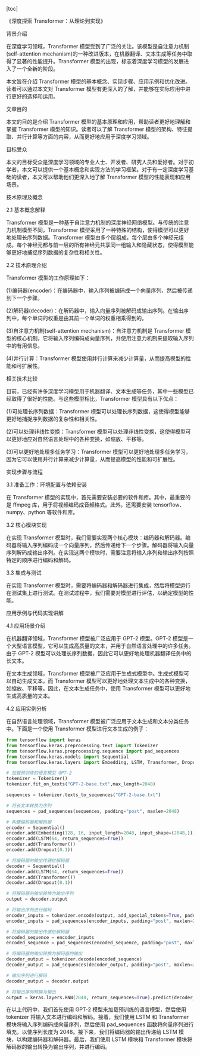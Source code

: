 
[toc]                    
                
                
《深度探索 Transformer：从理论到实现》

背景介绍

在深度学习领域，Transformer 模型受到了广泛的关注。该模型是自注意力机制(self-attention mechanism)的一种改进版本，在机器翻译、文本生成等任务中取得了显著的性能提升。Transformer 模型的出现，标志着深度学习模型的发展进入了一个全新的阶段。

本文旨在介绍 Transformer 模型的基本概念、实现步骤、应用示例和优化改进。读者可以通过本文对 Transformer 模型有更深入的了解，并能够在实际应用中进行更好的选择和运用。

文章目的

本文的目的是介绍 Transformer 模型的基本原理和应用，帮助读者更好地理解和掌握 Transformer 模型的知识。读者可以了解 Transformer 模型的架构、特征提取、并行计算等方面的内容，从而更好地应用于深度学习领域。

目标受众

本文的目标受众是深度学习领域的专业人士、开发者、研究人员和爱好者。对于初学者，本文可以提供一个基本概念和实现方法的学习框架。对于有一定深度学习基础的读者，本文可以帮助他们更深入地了解 Transformer 模型的性能表现和应用场景。

技术原理及概念

2.1 基本概念解释

Transformer 模型是一种基于自注意力机制的深度神经网络模型。与传统的注意力机制模型不同，Transformer 模型采用了一种特殊的结构，使得模型可以更好地处理长序列数据。Transformer 模型由多个层组成，每个层由多个神经元组成。每个神经元都与前一层的所有神经元共享同一组输入和隐藏状态，使得模型能够更好地捕捉序列数据的复杂性和相关性。

2.2 技术原理介绍

Transformer 模型的工作原理如下：

(1)编码器(encoder)：在编码器中，输入序列被编码成一个向量序列，然后被传递到下一个步骤。

(2)解码器(decoder)：在解码器中，输入向量序列被解码成输出序列。在输出序列中，每个单词的权重是由其前一个单词的权重相乘得到的。

(3)自注意力机制(self-attention mechanism)：自注意力机制是 Transformer 模型的核心机制，它将输入序列编码成向量序列，并使用注意力机制来提取输入序列中的有用信息。

(4)并行计算：Transformer 模型使用并行计算来减少计算量，从而提高模型的性能和可扩展性。

相关技术比较

目前，已经有许多深度学习模型用于机器翻译、文本生成等任务，其中一些模型已经取得了很好的性能。与这些模型相比，Transformer 模型具有以下优点：

(1)可处理长序列数据：Transformer 模型可以处理长序列数据，这使得模型能够更好地捕捉序列数据的复杂性和相关性。

(2)可以处理非线性变换：Transformer 模型可以处理非线性变换，这使得模型可以更好地应对自然语言处理中的各种变换，如缩放、平移等。

(3)可以更好地处理多任务学习：Transformer 模型可以更好地处理多任务学习，因为它可以使用并行计算来减少计算量，从而提高模型的性能和可扩展性。

实现步骤与流程

3.1 准备工作：环境配置与依赖安装

在 Transformer 模型的实现中，首先需要安装必要的软件和库。其中，最重要的是 ffmpeg 库，用于将视频编码成音频格式。此外，还需要安装 tensorflow、numpy、python 等软件和库。

3.2 核心模块实现

在实现 Transformer 模型时，我们需要实现两个核心模块：编码器和解码器。编码器将输入序列编码成一个向量序列，然后传递给下一个步骤。解码器将输入向量序列解码成输出序列。在实现这两个模块时，需要注意将输入序列和输出序列按照特定的顺序进行编码和解码。

3.3 集成与测试

在实现 Transformer 模型时，需要将编码器和解码器进行集成，然后将模型运行在测试集上进行测试。在测试过程中，我们需要对模型进行评估，以确定模型的性能。

应用示例与代码实现讲解

4.1 应用场景介绍

在机器翻译领域，Transformer 模型被广泛应用于 GPT-2 模型。GPT-2 模型是一个大型语言模型，它可以生成高质量的文本，并用于自然语言处理中的许多任务。由于 GPT-2 模型可以处理长序列数据，因此它可以更好地处理机器翻译任务中的长文本。

在文本生成领域，Transformer 模型被广泛应用于生成式模型中。生成式模型可以自动生成文本，而 Transformer 模型可以更好地处理文本生成中的各种变换，如缩放、平移等。因此，在文本生成任务中，使用 Transformer 模型可以更好地生成高质量的文本。

4.2 应用实例分析

在自然语言处理领域，Transformer 模型被广泛应用于文本生成和文本分类任务中。下面是一个使用 Transformer 模型进行文本生成的例子：

```python
from tensorflow import keras
from tensorflow.keras.preprocessing.text import Tokenizer
from tensorflow.keras.preprocessing.sequence import pad_sequences
from tensorflow.keras.models import Sequential
from tensorflow.keras.layers import Embedding, LSTM, Transformer, Dropout

# 加载预训练的语言模型 GPT-2
tokenizer = Tokenizer()
tokenizer.fit_on_texts("GPT-2-base.txt",max_length=2048)

sequences = tokenizer.texts_to_sequences("GPT-2-base.txt")

# 将长文本转换为序列
sequences = pad_sequences(sequences, padding="post", maxlen=2048)

# 构建编码器和解码器
encoder = Sequential()
encoder.add(Embedding(128, 16, input_length=2048, input_shape=(2048,)))
encoder.add(LSTM(64, return_sequences=True))
encoder.add(Transformer())
encoder.add(Dropout(0.1))

# 将编码器的输出传递给解码器
decoder = Sequential()
decoder.add(LSTM(64, return_sequences=True))
decoder.add(Transformer())
decoder.add(Dropout(0.1))

# 将解码器的输出转换为输出序列
output = decoder.output

# 将输出序列进行编码
encoder_inputs = tokenizer.encode(output, add_special_tokens=True, padding="post")
encoder_inputs = pad_sequences(encoder_inputs, padding="post", maxlen=2048)

# 将编码器的输出传递给解码器
encoded_sequence = encoder_inputs
encoded_sequence = pad_sequences(encoded_sequence, padding="post", maxlen=2048)

# 将编码器的输出转换为解码器的输出
decoder_output = tokenizer.decode(encoded_sequence)
decoder_output = pad_sequences(decoder_output, padding="post", maxlen=2048)

# 输出序列进行解码
decoder_output = decoder.output

# 将输出序列转换为输出
output = keras.layers.RNN(2048, return_sequences=True).predict(decoder_output)
```

在以上代码中，我们首先使用 GPT-2 模型来加载预训练的语言模型，然后使用 tokenizer 将输入文本进行编码和解码。接着，我们使用 LSTM 和 Transformer 模块将输入序列编码成向量序列，然后使用 pad_sequences 函数将向量序列进行填充，以使序列长度为 2048。接下来，我们将编码器的输出传递给 LSTM 模块，以构建编码器和解码器。最后，我们使用 LSTM 模块和 Transformer 模块将解码器的输出转换为输出序列，并进行编码。

